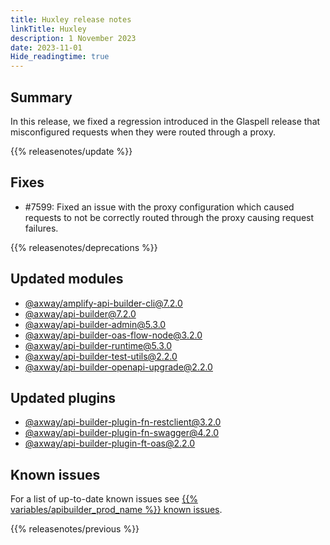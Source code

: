 ```yaml
---
title: Huxley release notes
linkTitle: Huxley
description: 1 November 2023
date: 2023-11-01
Hide_readingtime: true
---
```

## Summary

In this release, we fixed a regression introduced in the Glaspell release that misconfigured requests when they were routed through a proxy.

{{% releasenotes/update %}}

## Fixes

* #7599: Fixed an issue with the proxy configuration which caused requests to not be correctly routed through the proxy causing request failures.

{{% releasenotes/deprecations %}}

## Updated modules
* [@axway/amplify-api-builder-cli@7.2.0](https://www.npmjs.com/package/@axway/amplify-api-builder-cli/v/7.2.0)
* [@axway/api-builder@7.2.0](https://www.npmjs.com/package/@axway/api-builder/v/7.2.0)
* [@axway/api-builder-admin@5.3.0](https://www.npmjs.com/package/@axway/api-builder-admin/v/5.3.0)
* [@axway/api-builder-oas-flow-node@3.2.0](https://www.npmjs.com/package/@axway/api-builder-oas-flow-node/v/3.2.0)
* [@axway/api-builder-runtime@5.3.0](https://www.npmjs.com/package/@axway/api-builder-runtime/v/5.3.0)
* [@axway/api-builder-test-utils@2.2.0](https://www.npmjs.com/package/@axway/api-builder-test-utils/v/2.2.0)
* [@axway/api-builder-openapi-upgrade@2.2.0](https://www.npmjs.com/package/@axway/api-builder-openapi-upgrade/v/2.2.0)

## Updated plugins
* [@axway/api-builder-plugin-fn-restclient@3.2.0](https://www.npmjs.com/package/@axway/api-builder-plugin-fn-restclient/v/3.2.0)
* [@axway/api-builder-plugin-fn-swagger@4.2.0](https://www.npmjs.com/package/@axway/api-builder-plugin-fn-swagger/v/4.2.0)
* [@axway/api-builder-plugin-ft-oas@2.2.0](https://www.npmjs.com/package/@axway/api-builder-plugin-ft-oas/v/2.2.0)

## Known issues
For a list of up-to-date known issues see [{{% variables/apibuilder_prod_name %}} known issues](/docs/known_issues/).

{{% releasenotes/previous %}}
